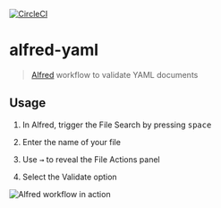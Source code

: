 [![CircleCI](https://circleci.com/gh/mperezi/alfred-yaml.svg?style=svg)](https://circleci.com/gh/mperezi/alfred-yaml)

# alfred-yaml

> [Alfred](https://www.alfredapp.com/) workflow to validate YAML documents

## Usage

1. In Alfred, trigger the File Search by pressing <kbd>space</kbd> 

2. Enter the name of your file

3. Use <kbd>→</kbd> to reveal the File Actions panel

4. Select the Validate option

![Alfred workflow in action ](demo.gif)